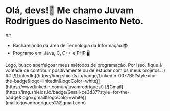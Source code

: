 <h1>Olá, devs!👋 Me chamo Juvam Rodrigues do Nascimento Neto.</h1>

##<ul>
  <li>Bacharelando da área de Tecnologia da Informação.📚</li>
  <li>Programo em: Java, C, C++ e PHP.🖥️</li>
</ul>  
Logo, busco aperfeiçoar meus métodos de programação. Por isso, fique à vontade de contribuir positivamente ou de estudar 
com os meus projetos. :)
##
[![LinkedIn](https://img.shields.io/badge/LinkedIn-0077B5?style=for-the-badge&logo=linkedin&logoColor=white)](https://www.linkedin.com/in/juvamrodrigues/)
[![Gmail](https://img.shields.io/badge/Gmail-ce3d37?style=for-the-badge&logo=gmail&logoColor=white)](mailto:juvamrodrigues17@gmail.com)
